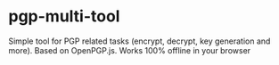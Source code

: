 # pgp-multi-tool
Simple tool for PGP related tasks (encrypt, decrypt, key generation and more). Based on OpenPGP.js. Works 100% offline in your browser
